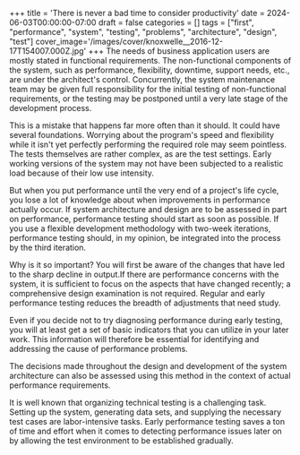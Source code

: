 +++
title = 'There is never a bad time to consider productivity'
date = 2024-06-03T00:00:00-07:00
draft = false
categories = []
tags = ["first", "performance", "system", "testing", "problems", "architecture", "design", "test"]
cover_image='/images/cover/knoxwelle__2016-12-17T154007.000Z.jpg'
+++
The needs of business application users are mostly stated in functional requirements. The non-functional components of the system, such as performance, flexibility, downtime, support needs, etc., are under the architect's control. Concurrently, the system maintenance team may be given full responsibility for the initial testing of non-functional requirements, or the testing may be postponed until a very late stage of the development process.

This is a mistake that happens far more often than it should. It could have several foundations. Worrying about the program's speed and flexibility while it isn't yet perfectly performing the required role may seem pointless. The tests themselves are rather complex, as are the test settings. Early working versions of the system may not have been subjected to a realistic load because of their low use intensity.

But when you put performance until the very end of a project's life cycle, you lose a lot of knowledge about when improvements in performance actually occur. If system architecture and design are to be assessed in part on performance, performance testing should start as soon as possible. If you use a flexible development methodology with two-week iterations, performance testing should, in my opinion, be integrated into the process by the third iteration.

Why is it so important? You will first be aware of the changes that have led to the sharp decline in output.If there are performance concerns with the system, it is sufficient to focus on the aspects that have changed recently; a comprehensive design examination is not required. Regular and early performance testing reduces the breadth of adjustments that need study.

Even if you decide not to try diagnosing performance during early testing, you will at least get a set of basic indicators that you can utilize in your later work. This information will therefore be essential for identifying and addressing the cause of performance problems.

The decisions made throughout the design and development of the system architecture can also be assessed using this method in the context of actual performance requirements.

It is well known that organizing technical testing is a challenging task. Setting up the system, generating data sets, and supplying the necessary test cases are labor-intensive tasks. Early performance testing saves a ton of time and effort when it comes to detecting performance issues later on by allowing the test environment to be established gradually.